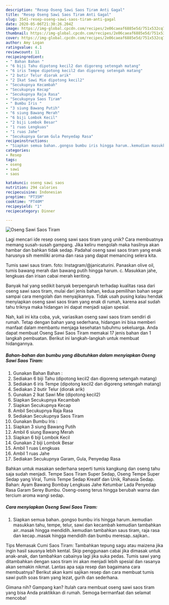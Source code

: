 ```yaml
---
description: "Resep Oseng Sawi Saos Tiram Anti Gagal"
title: "Resep Oseng Sawi Saos Tiram Anti Gagal"
slug: 3541-resep-oseng-sawi-saos-tiram-anti-gagal
date: 2020-05-06T21:30:26.204Z
image: https://img-global.cpcdn.com/recipes/2e06caeaf6885e5d/751x532cq70/oseng-sawi-saos-tiram-foto-resep-utama.jpg
thumbnail: https://img-global.cpcdn.com/recipes/2e06caeaf6885e5d/751x532cq70/oseng-sawi-saos-tiram-foto-resep-utama.jpg
cover: https://img-global.cpcdn.com/recipes/2e06caeaf6885e5d/751x532cq70/oseng-sawi-saos-tiram-foto-resep-utama.jpg
author: Amy Logan
ratingvalue: 4.1
reviewcount: 11
recipeingredient:
- " Bahan Bahan "
- "6 biji Tahu dipotong kecil2 dan digoreng setengah matang"
- "6 iris Tempe dipotong kecil2 dan digoreng setengah matang"
- "2 butir Telur diorak arik"
- "2 Ikat Sawi Mie dipotong kecil2"
- "Secukupnya Kecambah"
- "Secukupnya Kecap"
- "Secukupnya Raja Rasa"
- "Secukupnya Saos Tiram"
- " Bumbu Iris "
- "3 siung Bawang Putih"
- "6 siung Bawang Merah"
- "6 biji Lombok Kecil"
- "2 biji Lombok Besar"
- "1 ruas Lengkuas"
- "1 ruas Jahe"
- "Secukupnya Garam Gula Penyedap Rasa"
recipeinstructions:
- "Siapkan semua bahan..gongso bumbu iris hingga harum..kemudian masukkan tahu, tempe, telur, sawi dan kecambah kemudian tambahkan air..masak hingga mendidih..kemudian tambahkan saus tiram, raja rasa dan kecap..masak hingga mendidih dan bumbu meresap..sajikan.."
categories:
- Resep
tags:
- oseng
- sawi
- saos

katakunci: oseng sawi saos 
nutrition: 294 calories
recipecuisine: Indonesian
preptime: "PT35M"
cooktime: "PT40M"
recipeyield: "1"
recipecategory: Dinner

---
```



![Oseng Sawi Saos Tiram](https://img-global.cpcdn.com/recipes/2e06caeaf6885e5d/751x532cq70/oseng-sawi-saos-tiram-foto-resep-utama.jpg)

Lagi mencari ide resep oseng sawi saos tiram yang unik? Cara membuatnya memang susah-susah gampang. Jika keliru mengolah maka hasilnya akan hambar dan bahkan tidak sedap. Padahal oseng sawi saos tiram yang enak harusnya sih memiliki aroma dan rasa yang dapat memancing selera kita.

Tumis sawi saus tiram. foto: Instagram/@janicaturini. Panaskan olive oil, tumis bawang merah dan bawang putih hingga harum. c. Masukkan jahe, lengkuas dan irisan cabai merah keriting.

Banyak hal yang sedikit banyak berpengaruh terhadap kualitas rasa dari oseng sawi saos tiram, mulai dari jenis bahan, kedua pemilihan bahan segar sampai cara mengolah dan menyajikannya. Tidak usah pusing kalau hendak menyiapkan oseng sawi saos tiram yang enak di rumah, karena asal sudah tahu triknya maka hidangan ini dapat menjadi sajian spesial.


Nah, kali ini kita coba, yuk, variasikan oseng sawi saos tiram sendiri di rumah. Tetap dengan bahan yang sederhana, hidangan ini bisa memberi manfaat dalam membantu menjaga kesehatan tubuhmu sekeluarga. Anda dapat membuat Oseng Sawi Saos Tiram memakai 17 jenis bahan dan 1 langkah pembuatan. Berikut ini langkah-langkah untuk membuat hidangannya.

<!--inarticleads1-->

##### Bahan-bahan dan bumbu yang dibutuhkan dalam menyiapkan Oseng Sawi Saos Tiram:

1. Gunakan  Bahan Bahan :
1. Sediakan 6 biji Tahu (dipotong kecil2 dan digoreng setengah matang)
1. Sediakan 6 iris Tempe (dipotong kecil2 dan digoreng setengah matang)
1. Sediakan 2 butir Telur (diorak arik)
1. Gunakan 2 Ikat Sawi Mie (dipotong kecil2)
1. Siapkan Secukupnya Kecambah
1. Siapkan Secukupnya Kecap
1. Ambil Secukupnya Raja Rasa
1. Sediakan Secukupnya Saos Tiram
1. Gunakan  Bumbu Iris :
1. Siapkan 3 siung Bawang Putih
1. Ambil 6 siung Bawang Merah
1. Siapkan 6 biji Lombok Kecil
1. Gunakan 2 biji Lombok Besar
1. Ambil 1 ruas Lengkuas
1. Ambil 1 ruas Jahe
1. Sediakan Secukupnya Garam, Gula, Penyedap Rasa


Bahkan untuk masakan sederhana seperti tumis kangkung dan oseng tahu saja sudah menjadi. Tempe Saos Tiram Super Sedap, Oseng Tempe Super Sedap yang Viral, Tumis Tempe Sedap Kreatif dan Unik, Rahasia Sedap. Bahan: Ayam Bawang Bombay Lengkuas Jahe Ketumbar Lada Penyedap Rasa Garam Serey Bumbu. Oseng-oseng terus hingga berubah warna dan tercium aroma wangi sedap. 

<!--inarticleads2-->

##### Cara menyiapkan Oseng Sawi Saos Tiram:

1. Siapkan semua bahan..gongso bumbu iris hingga harum..kemudian masukkan tahu, tempe, telur, sawi dan kecambah kemudian tambahkan air..masak hingga mendidih..kemudian tambahkan saus tiram, raja rasa dan kecap..masak hingga mendidih dan bumbu meresap..sajikan..


Tips Memasak Cumi Saos Tiram: Tambahkan tepung sagu atau maizena jika ingin hasil sausnya lebih kental. Skip penggunaan cabai jika dimasak untuk anak-anak, dan tambahkan cabainya lagi jika suka pedas. Tumis sawi yang ditambahkan dengan saos tiram ini akan menjadi lebih spesial dan rasanya akan semakin nikmat. Lantas apa saja resep dan bagaimana cara membuatnya? Berikut akan kami sajikan resep dan cara membuat tumis sawi putih soas tiram yang lezat, gurih dan sederhana. 

Gimana nih? Gampang kan? Itulah cara membuat oseng sawi saos tiram yang bisa Anda praktikkan di rumah. Semoga bermanfaat dan selamat mencoba!
